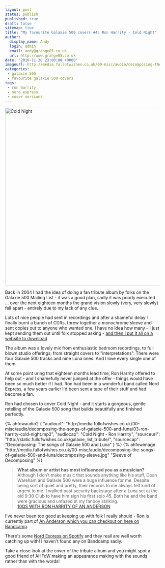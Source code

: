```yaml
---
layout: post
status: publish
published: true
draft: false
sitemap: true
title: "My favourite Galaxie 500 covers #4: Ron Harrity - Cold Night"
author:
  display_name: Andy
  login: admin
  email: andy@grange85.co.uk
  url: http://www.grange85.co.uk
date: '2016-11-30 23:00:00 +0000'
imageurl: http://media.fullofwishes.co.uk/00-misc/audio/decomposing-the-songs-of-galaxie-500-and-luna/decomposing-sleeve.jpg
categories:
 - galaxie 500
 - favourite galaxie 500 covers
tags:
 - ron harrity
 - nord express
 - cover versions
---
```

<a data-flickr-embed="true"  href="https://www.flickr.com/photos/jonathankosread/6726555429/in/photolist-bfpmzB-r2J9Nx-evUZdz-pWVdcm-r5R5Zn-pARvAb-qUr94n-jRsyJx-rpCZ2K-2nMA1y-q5HHNh-5bTMCn-HF1ygf-mndhU-9qdMf9-5ZF7cx-7xvUpC-2Tce1-4NmF7Z-839S7-bs3mJn-qELdP4-9tAYHF-9oMofH-8zEZwF-v9JYj-atkEi7-7nmdR9-r4s1Py-EcsjxV-7AhjYE-kxoLXY-p79oEr-6yT4UB-dBLta5-brkkte-4CkAQW-7s4ntK-7tYLcQ-v9K89-4CkAUW-tB58d-5T86o1-6hBEsB-5MjYGd-4wAbjX-8TnJAd-7tqrY5-4CkzWq-4CgiHX" title="Cold Night"><img src="https://c6.staticflickr.com/8/7171/6726555429_aa713c388b_b.jpg" width="1024" height="577" alt="Cold Night"></a><script async src="//embedr.flickr.com/assets/client-code.js" charset="utf-8"></script>
<p>Back in 2004 I had the idea of doing a fan tribute album by folks on the Galaxie 500 Mailing List - it was a good plan, sadly it was poorly executed &hellip; over the next eighteen months the grand vision slowly (very, very slowly) fell apart - entirely due to my lack of any clue.</p>
<p>Lots of nice people had sent in recordings and after a shameful delay I finally burnt a bunch of CDRs, threw together a monochrome sleeve and sent copies out to anyone who wanted one. I have no idea how many - I just kept sending them out until folk stopped asking - <a href="http://static.fullofwishes.co.uk/galaxie_list_tribute/">and then I put it all on a website to download</a>.</p>
<p>The album was a lovely mix from enthusiastic bedroom recordings, to full blown studio offerings; from straight covers to "interpretations". There were four Galaxie 500 tracks and nine Luna ones. And I love every single one of them.</p>
<p>At some point uring that eighteen months lead time, Ron Harrity offered to help out - and I shamefully never jumped at the offer - things would have been so much better if I had. Ron had been in a wonderful band called Nord Express, a few years earlier I'd been sent a tape of their stuff and had become a fan.</p>
<p>Ron had chosen to cover Cold Night - and it starts a gorgeous, gentle retelling of the Galaxie 500 song that builds beautifully and finished perfectly.</p>
{% ahfowaudio2
  {
  "audiourl": "http://media.fullofwishes.co.uk/00-misc/audio/decomposing-the-songs-of-galaxie-500-and-luna/03-ron-harrity-cold-night.mp3",
  "audiocap": "Cold Night - Ron Harrity",
  "sourceurl": "http://static.fullofwishes.co.uk/galaxie_list_tribute/",
  "sourcecap": "Decomposing: The songs of Galaxie 500 and Luna"
  }
%}
{% ahfowimage "http://media.fullofwishes.co.uk/00-misc/audio/decomposing-the-songs-of-galaxie-500-and-luna/decomposing-sleeve.jpg" "Sleeve of Decomposing" %}

<blockquote>
<strong>What album or artist has most influenced you as a musician?</strong><br>
Although I don’t make music that sounds anything like his stuff, Dean Wareham and Galaxie 500 were a huge influence for me. Despite being sort of quiet and pretty, their records to me always felt kind of urgent to me. I walked past security backstage after a Luna set at the old 9:30 Club to have him sign his first solo 45. Both he and the band were gracious and unfazed at my fanboy stalking.
<footer><a href="https://factoryportland.com/featured/ron-harrity-of-an-anderson-honey-clouds-peapod-recordings-and-more/">10QS WITH RON HARRITY OF AN ANDERSON</a></footer>
</blockquote>
<p>I've never been too good at keeping up with folk I really should - Ron is currently part of <a href="https://ananderson.bandcamp.com/">An Anderson which you can checkout on here on Bandcamp</a>.</p>

<p>There's some <a href="https://open.spotify.com/artist/3FszAlNT3gGGoReYVabDby">Nord Express on Spotify</a> and they reall are well worth catching up with! I haven't found any on Bandcamp sadly.</p>

<p class="text-muted">Take a close look at the cover of the tribute album and you might spot a good friend of AHFoW making an appearance making with the sound<a href="https://app.box.com/shared/k85sit4cq5/1/8700277/85433155/1">s</a> rather than with the words!</p>
